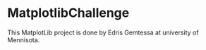 # MatplotlibChallenge

This MatplotLib project is done by Edris Gemtessa at university of Mennisota.
